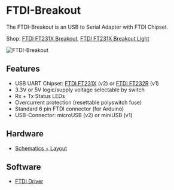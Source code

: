 # FTDI-Breakout
The FTDI-Breakout is an USB to Serial Adapter with FTDI Chipset.

Shop:
[FTDI FT231X Breakout](http://www.watterott.com/en/FTDI-Breakout-Reloaded-V2),
[FTDI FT231X Breakout Light](http://www.watterott.com/en/FTDI-Breakout-Reloaded-V2-Light)

![FTDI-Breakout](https://raw.github.com/watterott/FTDI-Breakout/master/img/ftdi-breakout.jpg)


## Features
* USB UART Chipset: [FTDI FT231X](http://www.ftdichip.com/Products/ICs/FT231X.html) (v2) or [FTDI FT232R](http://www.ftdichip.com/Products/ICs/FT232R.htm) (v1)
* 3.3V or 5V logic/supply voltage selectable by switch
* Rx + Tx Status LEDs
* Overcurrent protection (resettable polyswitch fuse)
* Standard 6 pin FTDI connector (for Arduino)
* USB-Connector: microUSB (v2) or miniUSB (v1)


## Hardware
* [Schematics + Layout](https://github.com/watterott/FTDI-Breakout/tree/master/pcb)


## Software
* [FTDI Driver](http://www.ftdichip.com/Drivers/VCP.htm)
